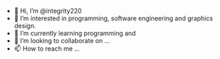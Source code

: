 - 👋 Hi, I’m @integrity220
- 👀 I’m interested in programming, software engineering and graphics design. 
- 🌱 I’m currently learning programming and 
- 💞️ I’m looking to collaborate on ...
- 📫 How to reach me ...

<!---
integrity220/integrity220 is a ✨ special ✨ repository because its `README.md` (this file) appears on your GitHub profile.
You can click the Preview link to take a look at your changes.
--->
